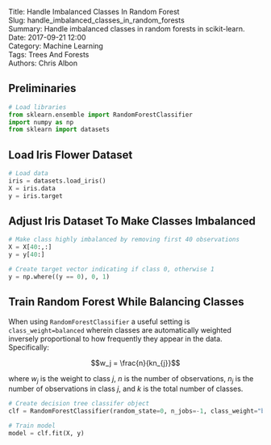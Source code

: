 Title: Handle Imbalanced Classes In Random Forest  
Slug: handle_imbalanced_classes_in_random_forests  
Summary: Handle imbalanced classes in random forests in scikit-learn.  
Date: 2017-09-21 12:00  
Category: Machine Learning  
Tags: Trees And Forests  
Authors: Chris Albon  

## Preliminaries


```python
# Load libraries
from sklearn.ensemble import RandomForestClassifier
import numpy as np
from sklearn import datasets
```

## Load Iris Flower Dataset


```python
# Load data
iris = datasets.load_iris()
X = iris.data
y = iris.target
```

## Adjust Iris Dataset To Make Classes Imbalanced


```python
# Make class highly imbalanced by removing first 40 observations
X = X[40:,:]
y = y[40:]

# Create target vector indicating if class 0, otherwise 1
y = np.where((y == 0), 0, 1)
```

## Train Random Forest While Balancing Classes

When using `RandomForestClassifier` a useful setting is `class_weight=balanced` wherein classes are automatically weighted inversely proportional to how frequently they appear in the data. Specifically:

$$w_j = \frac{n}{kn_{j}}$$

where $w_j$ is the weight to class $j$, $n$ is the number of observations, $n_j$ is the number of observations in class $j$, and $k$ is the total number of classes.


```python
# Create decision tree classifer object
clf = RandomForestClassifier(random_state=0, n_jobs=-1, class_weight="balanced")

# Train model
model = clf.fit(X, y)
```
